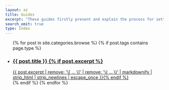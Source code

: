 ```yaml
---
layout: az
title: Guides
excerpt: "These guides firstly present and explain the process for setting up your own website. You can then progress to find out about new sharing and publishing features for your website developed within the IndieWeb community."
search_omit: true
type: Index
---
```


<ul class="post-list">
{% for post in site.categories.browse %}
{% if post.tags contains page.type %}
  <li><a href="{{ site.url }}{{ post.url }}"><h3>{{ post.title }} {% if post.excerpt %}</h3><span class="excerpt">{{ post.excerpt | remove: '\[ ... \]' | remove: '\( ... \)' | markdownify | strip_html | strip_newlines | escape_once }}</span>{% endif %} </a></li>
{% endif %}
{% endfor %}
</ul>
